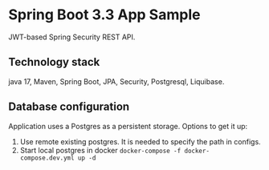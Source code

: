 # Spring Boot 3.3 App Sample

JWT-based Spring Security REST API.

## Technology stack

java 17, Maven, Spring Boot, JPA, Security, Postgresql, Liquibase.

## Database configuration

Application uses a Postgres as a persistent storage. Options to get it up:

1. Use remote existing postgres. It is needed to specify the path in configs.
2. Start local postgres in docker `docker-compose -f docker-compose.dev.yml up -d`
